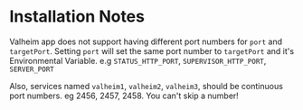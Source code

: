 # Installation Notes

Valheim app does not support having different port numbers for `port` and `targetPort`.
Setting `port` will set the same port number to `targetPort` and it's Environmental Variable.
e.g `STATUS_HTTP_PORT`, `SUPERVISOR_HTTP_PORT`, `SERVER_PORT`

Also, services named `valheim1`, `valheim2`, `valheim3`, should be continuous port numbers. eg 2456, 2457, 2458.
You can't skip a number!
